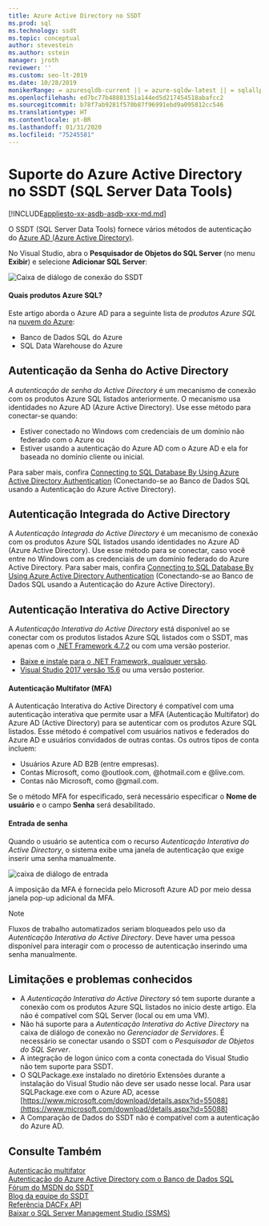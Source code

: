 ```yaml
---
title: Azure Active Directory no SSDT
ms.prod: sql
ms.technology: ssdt
ms.topic: conceptual
author: stevestein
ms.author: sstein
manager: jroth
reviewer: ''
ms.custom: seo-lt-2019
ms.date: 10/28/2019
monikerRange: = azuresqldb-current || = azure-sqldw-latest || = sqlallproducts-allversions
ms.openlocfilehash: ed7bc77b48881351a144ed5d217454518abafcc2
ms.sourcegitcommit: b78f7ab9281f570b87f96991ebd9a095812cc546
ms.translationtype: HT
ms.contentlocale: pt-BR
ms.lasthandoff: 01/31/2020
ms.locfileid: "75245581"
---
```

# <a name="azure-active-directory-support-in-sql-server-data-tools-ssdt"></a>Suporte do Azure Active Directory no SSDT (SQL Server Data Tools)

[!INCLUDE[appliesto-xx-asdb-asdb-xxx-md.md](../includes/appliesto-xx-asdb-asdw-xxx-md.md)]

O SSDT (SQL Server Data Tools) fornece vários métodos de autenticação do [Azure AD (Azure Active Directory)](https://docs.microsoft.com/azure/active-directory/active-directory-whatis).

No Visual Studio, abra o **Pesquisador de Objetos do SQL Server** (no menu **Exibir**) e selecione **Adicionar SQL Server**:

![Caixa de diálogo de conexão do SSDT](media/azure-active-directory/interactive.png)

#### <a name="which-azure-sql-products"></a>Quais produtos Azure SQL?

Este artigo aborda o Azure AD para a seguinte lista de *produtos Azure SQL* na [nuvem do Azure](https://azure.microsoft.com/):

- Banco de Dados SQL do Azure
- SQL Data Warehouse do Azure

## <a name="active-directory-password-authentication"></a>Autenticação da Senha do Active Directory

*A autenticação de senha do Active Directory* é um mecanismo de conexão com os produtos Azure SQL listados anteriormente. O mecanismo usa identidades no Azure AD (Azure Active Directory). Use esse método para conectar-se quando:

- Estiver conectado no Windows com credenciais de um domínio não federado com o Azure ou
- Estiver usando a autenticação do Azure AD com o Azure AD e ela for baseada no domínio cliente ou inicial.

Para saber mais, confira [Connecting to SQL Database By Using Azure Active Directory Authentication](https://docs.microsoft.com/azure/sql-database/sql-database-aad-authentication) (Conectando-se ao Banco de Dados SQL usando a Autenticação do Azure Active Directory).  

## <a name="active-directory-integrated-authentication"></a>Autenticação Integrada do Active Directory

A *Autenticação Integrada do Active Directory* é um mecanismo de conexão com os produtos Azure SQL listados usando identidades no Azure AD (Azure Active Directory). Use esse método para se conectar, caso você entre no Windows com as credenciais de um domínio federado do Azure Active Directory. Para saber mais, confira [Connecting to SQL Database By Using Azure Active Directory Authentication](https://docs.microsoft.com/azure/sql-database/sql-database-aad-authentication) (Conectando-se ao Banco de Dados SQL usando a Autenticação do Azure Active Directory).

## <a name="active-directory-interactive-authentication"></a>Autenticação Interativa do Active Directory

A *Autenticação Interativa do Active Directory* está disponível ao se conectar com os produtos listados Azure SQL listados com o SSDT, mas apenas com o [.NET Framework 4.7.2](https://docs.microsoft.com/dotnet/api/?view=netframework-4.7.2) ou com uma versão posterior.

- [Baixe e instale para o .NET Framework, qualquer versão](https://www.microsoft.com/net/download/all).
- [Visual Studio 2017 versão 15.6](https://docs.microsoft.com/visualstudio/releasenotes/vs2017-relnotes) ou uma versão posterior.

#### <a name="multi-factor-authentication-mfa"></a>Autenticação Multifator (MFA)

A Autenticação Interativa do Active Directory é compatível com uma autenticação interativa que permite usar a MFA (Autenticação Multifator) do Azure AD (Active Directory) para se autenticar com os produtos Azure SQL listados. Esse método é compatível com usuários nativos e federados do Azure AD e usuários convidados de outras contas. Os outros tipos de conta incluem:

- Usuários Azure AD B2B (entre empresas).
- Contas Microsoft, como @outlook.com, @hotmail.com e @live.com.
- Contas não Microsoft, como @gmail.com.

Se o método MFA for especificado, será necessário especificar o **Nome de usuário** e o campo **Senha** será desabilitado. 

#### <a name="password-entry"></a>Entrada de senha

Quando o usuário se autentica com o recurso *Autenticação Interativa do Active Directory*, o sistema exibe uma janela de autenticação que exige inserir uma senha manualmente.

![caixa de diálogo de entrada](media/azure-active-directory/sign-in.png)

A imposição da MFA é fornecida pelo Microsoft Azure AD por meio dessa janela pop-up adicional da MFA.

> [!NOTE]
> Fluxos de trabalho automatizados seriam bloqueados pelo uso da *Autenticação Interativa do Active Directory*. Deve haver uma pessoa disponível para interagir com o processo de autenticação inserindo uma senha manualmente.

## <a name="known-issues-and-limitations"></a>Limitações e problemas conhecidos

- A *Autenticação Interativa do Active Directory* só tem suporte durante a conexão com os produtos Azure SQL listados no início deste artigo. Ela não é compatível com SQL Server (local ou em uma VM).
- Não há suporte para a *Autenticação Interativa do Active Directory* na caixa de diálogo de conexão no *Gerenciador de Servidores*. É necessário se conectar usando o SSDT com o *Pesquisador de Objetos do SQL Server*.
- A integração de logon único com a conta conectada do Visual Studio não tem suporte para SSDT.
- O SQLPackage.exe instalado no diretório Extensões durante a instalação do Visual Studio não deve ser usado nesse local. Para usar SQLPackage.exe com o Azure AD, acesse [https://www.microsoft.com/download/details.aspx?id=55088](https://www.microsoft.com/download/details.aspx?id=55088) 
- A Comparação de Dados do SSDT não é compatível com a autenticação do Azure AD.  


## <a name="see-also"></a>Consulte Também  

[Autenticação multifator](https://docs.microsoft.com/azure/sql-database/sql-database-ssms-mfa-authentication)  
[Autenticação do Azure Active Directory com o Banco de Dados SQL](https://docs.microsoft.com/azure/sql-database/sql-database-aad-authentication-configure)  
[Fórum do MSDN do SSDT](https://social.msdn.microsoft.com/Forums/sqlserver/home?forum=ssdt)  
[Blog da equipe do SSDT](https://blogs.msdn.com/b/ssdt/)  
[Referência DACFx API](https://msdn.microsoft.com/library/dn645454.aspx)  
[Baixar o SQL Server Management Studio (SSMS)](../ssms/download-sql-server-management-studio-ssms.md)  
